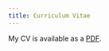 ```yaml
---
title: Curriculum Vitae
---
```


My CV is available as a [PDF](https://erikfredner.github.io/cv/cv.pdf).

